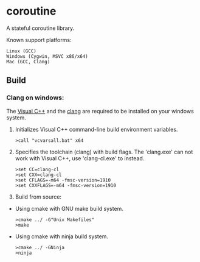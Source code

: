 # coroutine

A stateful coroutine library.

Known support platforms:
```
Linux (GCC)
Windows (Cygwin, MSVC x86/x64)
Mac (GCC, Clang)
```



## Build

### Clang on windows:

The [Visual C++](https://www.visualstudio.com) and the [clang](http://clang.llvm.org/) are required to be installed on your windows system.


1.  Initializes Visual C++ command-line build environment variables.

        >call "vcvarsall.bat" x64

2.  Specifies the toolchain (clang) with build flags. The 'clang.exe' can not work with Visual C++, use 'clang-cl.exe' to instead.

        >set CC=clang-cl
        >set CXX=clang-cl
        >set CFLAGS=-m64 -fmsc-version=1910
        >set CXXFLAGS=-m64 -fmsc-version=1910

3.  Build from source:

*   Using cmake with GNU make build system.

        >cmake ../ -G"Unix Makefiles"
        >make

*   Using cmake with ninja build system.

        >cmake ../ -GNinja
        >ninja



